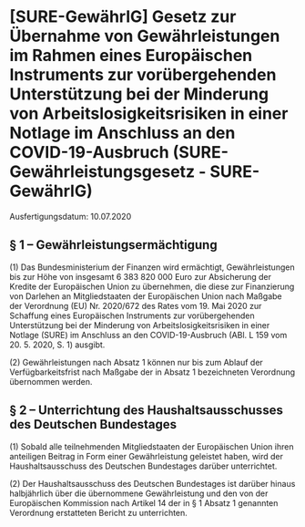# [SURE-GewährlG] Gesetz zur Übernahme von Gewährleistungen im Rahmen eines Europäischen Instruments zur vorübergehenden Unterstützung bei der Minderung von Arbeitslosigkeitsrisiken in einer Notlage im Anschluss an den COVID-19-Ausbruch  (SURE-Gewährleistungsgesetz - SURE-GewährlG)

Ausfertigungsdatum: 10.07.2020

 

## § 1 – Gewährleistungsermächtigung

(1) Das Bundesministerium der Finanzen wird ermächtigt, Gewährleistungen bis zur Höhe von insgesamt 6 383 820 000 Euro zur Absicherung der Kredite der Europäischen Union zu übernehmen, die diese zur Finanzierung von Darlehen an Mitgliedstaaten der Europäischen Union nach Maßgabe der Verordnung (EU) Nr. 2020/672 des Rates vom 19. Mai 2020 zur Schaffung eines Europäischen Instruments zur vorübergehenden Unterstützung bei der Minderung von Arbeitslosigkeitsrisiken in einer Notlage (SURE) im Anschluss an den COVID-19-Ausbruch (ABl. L 159 vom 20. 5. 2020, S. 1) ausgibt.

(2) Gewährleistungen nach Absatz 1 können nur bis zum Ablauf der Verfügbarkeitsfrist nach Maßgabe der in Absatz 1 bezeichneten Verordnung übernommen werden.


## § 2 – Unterrichtung des Haushaltsausschusses des Deutschen Bundestages

(1) Sobald alle teilnehmenden Mitgliedstaaten der Europäischen Union ihren anteiligen Beitrag in Form einer Gewährleistung geleistet haben, wird der Haushaltsausschuss des Deutschen Bundestages darüber unterrichtet.

(2) Der Haushaltsausschuss des Deutschen Bundestages ist darüber hinaus halbjährlich über die übernommene Gewährleistung und den von der Europäischen Kommission nach Artikel 14 der in § 1 Absatz 1 genannten Verordnung erstatteten Bericht zu unterrichten.
